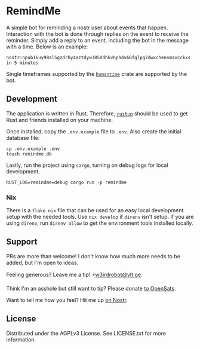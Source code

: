 # RemindMe

A simple bot for reminding a nostr user about events that happen. Interaction with the bot is done through replies on the event to receive the reminder. Simply add a reply to an event, including the bot in the message with a time. Below is an example:

```
nostr:npub16uy98al5gzdrhy4aztdyw385ddhkvhphdv66fglpg7dwxchennmsxcckxs in 5 minutes
```

Single timeframes supported by the [`humantime`](https://docs.rs/humantime/latest/humantime/) crate are supported by the bot.

## Development

The application is written in Rust. Therefore, [`rustup`](https://rustup.rs/) should be used to get Rust and friends installed on your machine.

Once installed, copy the `.env.example` file to `.env`. Also create the initial database file:

```shell
cp .env.example .env
touch remindme.db
```

Lastly, run the project using `cargo`, turning on debug logs for local development.

```shell
RUST_LOG=remindme=debug cargo run -p remindme
```

### Nix

There is a `flake.nix` file that can be used for an easy local development setup with the needed tools. Use `nix develop` if `direnv` isn't setup. If you are using `direnv`, run `direnv allow` to get the environment tools installed locally.

## Support

PRs are more than welcome! I don't know how much more needs to be added, but I'm open to ideas.

Feeling generous? Leave me a tip! ⚡️w3irdrobot@vlt.ge.

Think I'm an asshole but still want to tip? Please donate [to OpenSats](https://opensats.org/).

Want to tell me how you feel? Hit me up [on Nostr](https://njump.me/rob@w3ird.tech).

## License

Distributed under the AGPLv3 License. See LICENSE.txt for more information.
